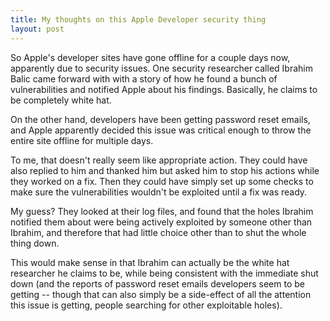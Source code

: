 ```yaml
---
title: My thoughts on this Apple Developer security thing
layout: post
---
```


So Apple's developer sites have gone offline for a couple days now, apparently due to security issues. One security researcher called Ibrahim Balic came forward with with a story of how he found a bunch of vulnerabilities and notified Apple about his findings. Basically, he claims to be completely white hat.

On the other hand, developers have been getting password reset emails, and Apple apparently decided this issue was critical enough to throw the entire site offline for multiple days.

To me, that doesn't really seem like appropriate action. They could have also replied to him and thanked him but asked him to stop his actions while they worked on a fix. Then they could have simply set up some checks to make sure the vulnerabilities wouldn't be exploited until a fix was ready.

My guess? They looked at their log files, and found that the holes Ibrahim notified them about were being actively exploited by someone other than Ibrahim, and therefore that had little choice other than to shut the whole thing down.

This would make sense in that Ibrahim can actually be the white hat researcher he claims to be, while being consistent with the immediate shut down (and the reports of password reset emails developers seem to be getting -- though that can also simply be a side-effect of all the attention this issue is getting, people searching for other exploitable holes).
